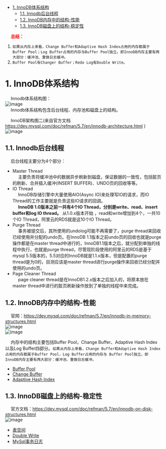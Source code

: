 
<!-- TOC -->

- [1. InnoDB体系结构](#1-innodb体系结构)
    - [1.1. Innodb后台线程](#11-innodb后台线程)
    - [1.2. InnoDB内存中的结构-性能](#12-innodb内存中的结构-性能)
    - [1.3. InnoDB磁盘上的结构-稳定性](#13-innodb磁盘上的结构-稳定性)

<!-- /TOC -->

&emsp; **<font color = "red">总结：</font>**  
1. `如果从内存上来看，Change Buffer和Adaptive Hash Index占用的内存都属于Buffer Pool；Log Buffer占用的内存与Buffer Pool独立。即InnoDB内存主要有两大部分：缓冲池、重做日志缓冲。`  
2. `Buffer Pool有Changer Buffer；Redo Log有Double Write。`  

# 1. InnoDB体系结构  
<!-- 
InnoDB 原理
https://mp.weixin.qq.com/s/nrb0OaiD_QRtPGREpUr0HA

一条 sql 的执行过程详解
*** https://quxuecx.blog.csdn.net/article/details/112001274

-->
&emsp; Innodb体系结构图：  
![image](https://gitee.com/wt1814/pic-host/raw/master/images/SQL/sql-131.png)  
&emsp; Innodb体系结构包含后台线程、内存池和磁盘上的结构。  

&emsp; InnoDB架构图二(来自官方文档 https://dev.mysql.com/doc/refman/5.7/en/innodb-architecture.html )
![image](https://gitee.com/wt1814/pic-host/raw/master/images/SQL/sql-132.png)  

## 1.1. Innodb后台线程 
<!-- 
了解InnoDB的后台线程 
https://mp.weixin.qq.com/s/2dUIAot8OKHiWar44qRi-A
-->
&emsp; 后台线程主要分为4个部分：  

* Master Thread   
&emsp; 主要负责将缓冲池中的数据异步刷新到磁盘，保证数据的一致性，包括脏页的刷新、合并插入缓冲(INSERT BUFFER)、UNDO页的回收等等。
* IO Thread  
&emsp; InnoDB存储引擎中大量使用AIO(Async IO)来处理写IO的请求，而IO Thread的工作主要就是负责这些IO请求的回调。  
&emsp; **InnoDB 1.0版本之前一共有4个IO Thread，分别是write、read、insert buffer和log IO thread。** 从1.0.x版本开始 ，read和write增加到4个，一共10个IO Thread，阿里云的RDS就是这10个IO Thread。  
* Purge Thread  
&emsp; 事务被提交后，其所使用的undolog可能不再需要了，purge thread来回收已经使用并分配的undo页。在InnoDB 1.1版本之前undo页的回收也就是purge操作都是在master thread中进行的，InnoDB1.1版本之后，就分配到单独的线程中执行，也就是purge thread，尽管现阶段使用的阿里云的RDS是基于mysql 5.5版本的，5.5对应的InnoDB就是1.1.x版本，但是配置的purge thread是为0的，目测应该是master thread进行purge操作来回收已经分配并使用的undo页。  
* Page Cleaner Thread  
&emsp; page cleaner thread是在InnoDB1.2.x版本之后加入的，将原本放在master thread中进行的脏页刷新操作放到了单独的线程中来完成。  

## 1.2. InnoDB内存中的结构-性能  
<!-- 
https://mp.weixin.qq.com/s/nrb0OaiD_QRtPGREpUr0HA
-->
&emsp; 官网：https://dev.mysql.com/doc/refman/5.7/en/innodb-in-memory-structures.html  
![image](https://gitee.com/wt1814/pic-host/raw/master/images/SQL/sql-141.png)  
![image](https://gitee.com/wt1814/pic-host/raw/master/images/SQL/sql-147.png)  


&emsp; 内存中的结构主要包括Buffer Pool，Change Buffer、Adaptive Hash Index以及Log Buffer四部分。`如果从内存上来看，Change Buffer和Adaptive Hash Index占用的内存都属于Buffer Pool，Log Buffer占用的内存与 Buffer Pool独立。即InnoDB内存主要有两大部分：缓冲池、重做日志缓冲。`  

* [Buffer Pool](/docs/SQL/BufferPool.md)  
* [Change Buffer](/docs/SQL/ChangeBuffer.md)  
* [Adaptive Hash Index](/docs/SQL/AdaptiveHashIndex.md)  

## 1.3. InnoDB磁盘上的结构-稳定性  
&emsp; 官方文档：https://dev.mysql.com/doc/refman/5.7/en/innodb-on-disk-structures.html  
![image](https://gitee.com/wt1814/pic-host/raw/master/images/SQL/sql-133.png)  

* [表空间](/docs/SQL/TableSpace.md) 
* [Double Write](/docs/SQL/DoubleWrite.md)  
* [MySql事务日志](/docs/SQL/log.md)  
